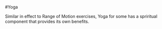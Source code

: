 #Yoga

Similar in effect to Range of Motion exercises, Yoga for some has a spriritual component that provides its own benefits. 